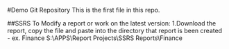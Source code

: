 #Demo Git Repository
This is the first file in this repo.

##SSRS
To Modify a report or work on the latest version:
1.Download the report, copy the file and paste into the directory that report is been created - ex. Finance 
S:\APPS\Report Projects\SSRS Reports\Finance

